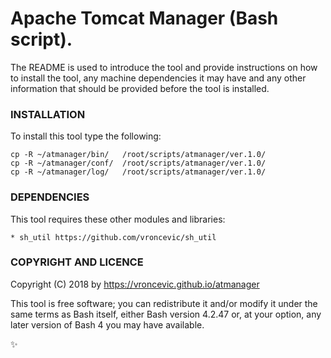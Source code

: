 # Apache Tomcat Manager (Bash script).

The README is used to introduce the tool and provide instructions on
how to install the tool, any machine dependencies it may have and any
other information that should be provided before the tool is installed.

### INSTALLATION

To install this tool type the following:

```
cp -R ~/atmanager/bin/   /root/scripts/atmanager/ver.1.0/
cp -R ~/atmanager/conf/  /root/scripts/atmanager/ver.1.0/
cp -R ~/atmanager/log/   /root/scripts/atmanager/ver.1.0/
```

### DEPENDENCIES

This tool requires these other modules and libraries:

	* sh_util https://github.com/vroncevic/sh_util

### COPYRIGHT AND LICENCE

Copyright (C) 2018 by https://vroncevic.github.io/atmanager

This tool is free software; you can redistribute it and/or modify
it under the same terms as Bash itself, either Bash version 4.2.47 or,
at your option, any later version of Bash 4 you may have available.

:sparkles:

